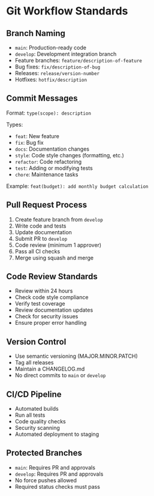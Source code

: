 # Git Workflow Standards

## Branch Naming
- `main`: Production-ready code
- `develop`: Development integration branch
- Feature branches: `feature/description-of-feature`
- Bug fixes: `fix/description-of-bug`
- Releases: `release/version-number`
- Hotfixes: `hotfix/description`

## Commit Messages
Format: `type(scope): description`

Types:
- `feat`: New feature
- `fix`: Bug fix
- `docs`: Documentation changes
- `style`: Code style changes (formatting, etc.)
- `refactor`: Code refactoring
- `test`: Adding or modifying tests
- `chore`: Maintenance tasks

Example: `feat(budget): add monthly budget calculation`

## Pull Request Process
1. Create feature branch from `develop`
2. Write code and tests
3. Update documentation
4. Submit PR to `develop`
5. Code review (minimum 1 approver)
6. Pass all CI checks
7. Merge using squash and merge

## Code Review Standards
- Review within 24 hours
- Check code style compliance
- Verify test coverage
- Review documentation updates
- Check for security issues
- Ensure proper error handling

## Version Control
- Use semantic versioning (MAJOR.MINOR.PATCH)
- Tag all releases
- Maintain a CHANGELOG.md
- No direct commits to `main` or `develop`

## CI/CD Pipeline
- Automated builds
- Run all tests
- Code quality checks
- Security scanning
- Automated deployment to staging

## Protected Branches
- `main`: Requires PR and approvals
- `develop`: Requires PR and approvals
- No force pushes allowed
- Required status checks must pass 